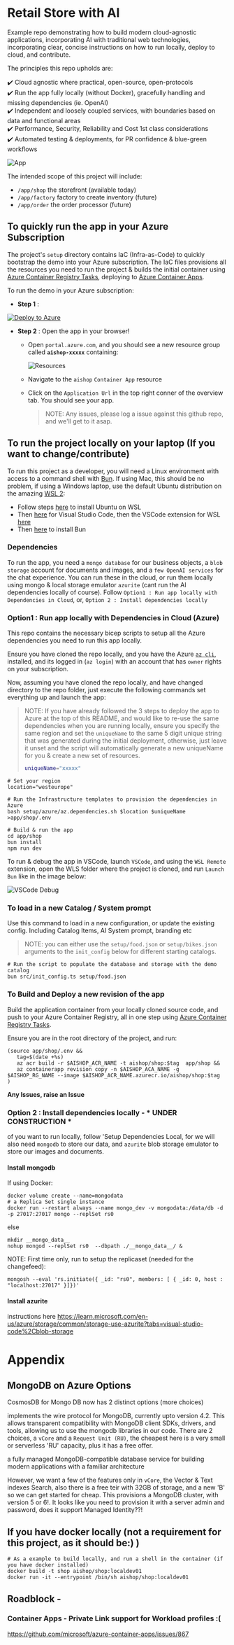 

# Retail Store with AI

Example repo demonstrating how to build modern cloud-agnostic applications, incorporating AI with traditional web technologies, incorporating clear, concise instructions on how to run locally, deploy to cloud, and contribute.

The principles this repo upholds are:

 :heavy_check_mark:  Cloud agnostic where practical, open-source, open-protocols  
 :heavy_check_mark:  Run the app fully locally (without Docker), gracefully handling and missing dependencies (ie. OpenAI)  
 :heavy_check_mark:  Independent and loosely coupled services, with boundaries based on data and functional areas  
 :heavy_check_mark:  Performance, Security, Reliability and Cost 1st class considerations  
 :heavy_check_mark:  Automated testing & deployments, for PR confidence & blue-green workflows  


![App](./docs/app.jpg)


The intended scope of this project will include:
 * `/app/shop` the storefront (available today)
 * `/app/factory` factory to create inventory (future)
 * `/app/order` the order processor (future)



## To quickly run the app in your Azure Subscription

The project's `setup` directory contains IaC (Infra-as-Code) to quickly bootstrap the demo into your Azure subscription.  The IaC files provisions all the resources you need to run the project & builds the initial container using [Azure Container Registry Tasks](https://learn.microsoft.com/azure/container-registry/container-registry-tasks-overview), deploying to [Azure Container Apps](https://learn.microsoft.com/azure/container-apps/overview).

To run the demo in your Azure subscription:

* **Step 1** : 

[![Deploy to Azure](https://aka.ms/deploytoazurebutton)](https://portal.azure.com/#create/Microsoft.Template/uri/https%3A%2F%2Fgithub.com%2Fkhowling%2Fai-shop%2Freleases%2Fdownload%2F0.0.3%2Fmain.json)


* **Step 2** : Open the app in your browser!  
   * Open `portal.azure.com`, and you should see a new resource group called **`aishop-xxxxx`** containing:

      ![Resources](./docs/azresources.png)

   * Navigate to the `aishop` `Container App` resource
   * Click on the `Application Url` in the top right conner of the overview tab.  You should see your app.

      > NOTE: Any issues, please log a issue against this github repo, and we'll get to it asap.


## To run the project locally on your laptop (If you want to change/contribute)

To run this project as a developer, you will need a Linux environment with access to a command shell with [Bun](https://bun.sh/). If using Mac, this should be no problem, if using a Windows laptop, use the default Ubuntu distribution on the amazing [WSL 2](https://learn.microsoft.com/en-us/windows/wsl/about):

 * Follow steps [here](https://learn.microsoft.com/en-us/windows/wsl/install) to install Ubuntu on WSL
 * Then [here](https://code.visualstudio.com/) for Visual Studio Code, then the VSCode extension for WSL [here](https://marketplace.visualstudio.com/items?itemName=ms-vscode-remote.remote-wsl)
 * Then  [here](https://bun.sh/docs/installation) to install Bun 

### Dependencies

To run the app, you need a `mongo database` for our business objects, a `blob storage` account for documents and images, and a `few OpenAI services` for the chat experience.  You can run these in the cloud, or run them locally using mongo & local storage emulator `azurite` (cant run the AI dependencies locally of course). Follow `Option1 : Run app locally with Dependencies in Cloud`, or,  `Option 2 : Install dependencies locally`


### Option1 : Run app locally with Dependencies in Cloud (Azure)

This repo contains the necessary bicep scripts to setup all the Azure dependencies you need to run this app locally. 

Ensure you have cloned the repo locally, and you have the Azure [`az cli`](https://learn.microsoft.com/cli/azure/install-azure-cli), installed, and its logged in (`az login`) with an account that has `owner` rights on your subscription.

Now, assuming you have cloned the repo locally, and have changed directory to the repo folder, just execute the following commands set everything up and launch the app: 

 > NOTE: If you have already followed the 3 steps to deploy the app to Azure at the top of this README, and would like to re-use the same dependencies when you are running locally,  ensure you specify the same region and set the `uniqueName` to the same 5 digit unique string that was generated during the initial deployment, otherwise, just leave it unset and the script will automatically generate a new uniqueName for you & create a new set of resources.
 > ```sh
 > uniqueName="xxxxx"
 > ``` 

```
# Set your region
location="westeurope"

# Run the Infrastructure templates to provision the dependencies in Azure
bash setup/azure/az.dependencies.sh $location $uniqueName >app/shop/.env

# Build & run the app
cd app/shop
bun install
npm run dev
```

To run & debug the app in VSCode, launch  `VSCode`, and using the `WSL Remote` extension, open the WLS folder where the project is cloned, and run `Launch Bun` like in the image below:


![VSCode Debug](./docs/vscodedebug.png)


### To load in a new Catalog / System prompt

Use this command to load in a new configuration, or update the existing config.  Including Catalog Items, AI System prompt, branding etc

 > NOTE:
 > you can either use the `setup/food.json` or `setup/bikes.json` arguments to the `init_config` below for different starting catalogs.

```
# Run the script to populate the database and storage with the demo catalog
bun src/init_config.ts setup/food.json
```

### To Build and Deploy a new revision of the app


Build the application container from your locally cloned source code, and push to your Azure Container Registry, all in one step using [Azure Container Registry Tasks](https://learn.microsoft.com/azure/container-registry/container-registry-tasks-overview).

Ensure you are in the root directory of the project, and run:

```
(source app/shop/.env && 
   tag=$(date +%s)
   az acr build -r $AISHOP_ACR_NAME -t aishop/shop:$tag  app/shop &&
   az containerapp revision copy -n $AISHOP_ACA_NAME -g $AISHOP_RG_NAME --image $AISHOP_ACR_NAME.azurecr.io/aishop/shop:$tag
)
```


**Any Issues, raise an Issue**


### Option 2 : Install dependencies locally - * UNDER CONSTRUCTION *

 of you want to run locally, follow 'Setup Dependencies Local,  for we will also need `mongodb` to store our data, and `azurite` blob storage emulator to store our images and documents.


#### Install mongodb

If using Docker:

```
docker volume create --name=mongodata
# a Replica Set single instance
docker run --restart always --name mongo_dev -v mongodata:/data/db -d -p 27017:27017 mongo --replSet rs0
```
else

```
mkdir __mongo_data__
nohup mongod --replSet rs0  --dbpath ./__mongo_data__/ &
```

NOTE: First time only, run to setup the replicaset (needed for the changefeed):
```
mongosh --eval 'rs.initiate({ _id: "rs0", members: [ { _id: 0, host : "localhost:27017" }]})'
```

#### Install azurite

instructions here https://learn.microsoft.com/en-us/azure/storage/common/storage-use-azurite?tabs=visual-studio-code%2Cblob-storage




# Appendix

## MongoDB on Azure Options

CosmosDB for Mongo DB now has 2 distinct options (more choices)

implements the wire protocol for MongoDB, currently upto version 4.2. This allows transparent compatibility with MongoDB client SDKs, drivers, and tools, allowing us to use the mongodb libraries in our code.
There are 2 choices, a `vCore` and a `Request Unit (RU)`, the cheapest here is a very small or serverless 'RU' capacity, plus it has a free offer.  

a fully managed MongoDB-compatible database service for building modern applications with a familiar architecture

However, we want a few of the features only in `vCore`, the Vector & Text indexes Search, also there is a free teir with 32GB of storage, and a new 'B' so we can get started for cheap.  This provisions a MongoDB cluster, with version 5 or 6!. It looks like you need to provision it with a server admin and password, does it support Managed Identity??!

## If you have docker locally (not a requirement for this project, as it should be:) )
```
# As a example to build locally, and run a shell in the container (if you have docker installed)
docker build -t shop aishop/shop:localdev01
docker run -it --entrypoint /bin/sh aishop/shop:localdev01
```


##  Roadblock - 

### Container Apps - Private Link support for Workload profiles :(
https://github.com/microsoft/azure-container-apps/issues/867

